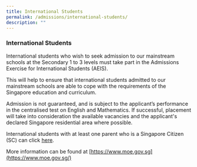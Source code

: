 ```yaml
---
title: International Students
permalink: /admissions/international-students/
description: ""
---
```


### International Students

International students who wish to seek admission to our mainstream schools at the Secondary 1 to 3 levels must take part in the Admissions Exercise for International Students (AEIS).

  

This will help to ensure that international students admitted to our mainstream schools are able to cope with the requirements of the Singapore education and curriculum.

  

Admission is not guaranteed, and is subject to the applicant’s performance in the centralised test on English and Mathematics. If successful, placement will take into consideration the available vacancies and the applicant's declared Singapore residential area where possible.

  

International students with at least one parent who is a Singapore Citizen (SC) can click [here](https://www.moe.gov.sg/international-students).

  

More information can be found at [https://www.moe.gov.sg](https://www.moe.gov.sg/)
